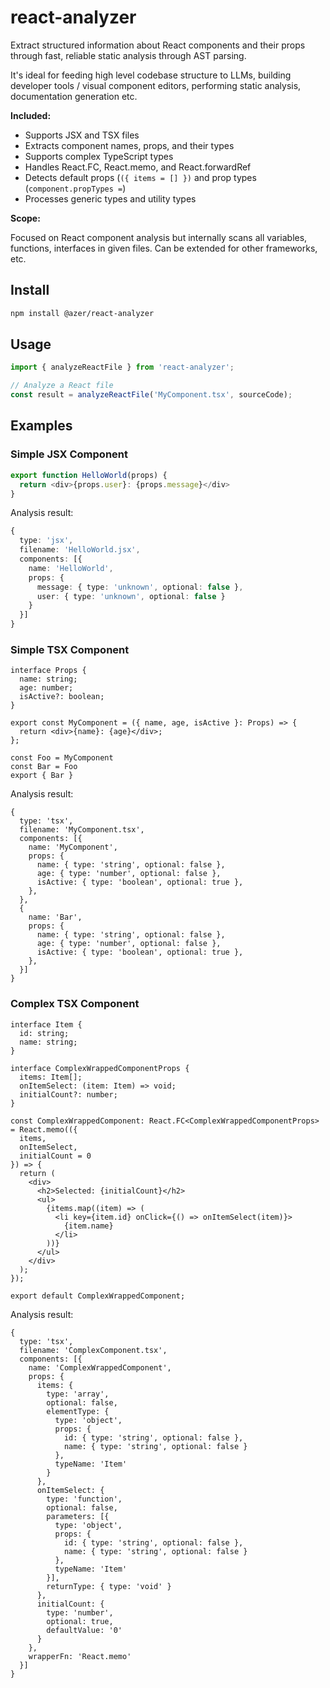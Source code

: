 # react-analyzer

Extract structured information about React components and their props through fast, reliable static analysis through AST parsing.

It's ideal for feeding high level codebase structure to LLMs, building developer tools / visual component editors, performing static analysis, documentation generation etc.

**Included:**
- Supports JSX and TSX files
- Extracts component names, props, and their types
- Supports complex TypeScript types
- Handles React.FC, React.memo, and React.forwardRef
- Detects default props (`({ items = [] })` and prop types (`component.propTypes =`)
- Processes generic types and utility types

**Scope:**

Focused on React component analysis but internally scans all variables, functions, interfaces in given files. Can be extended for other frameworks, etc.

## Install

```bash
npm install @azer/react-analyzer
```

## Usage

```js
import { analyzeReactFile } from 'react-analyzer';

// Analyze a React file
const result = analyzeReactFile('MyComponent.tsx', sourceCode);
```

## Examples

### Simple JSX Component

```ts
export function HelloWorld(props) {
  return <div>{props.user}: {props.message}</div>
}
```

Analysis result:

```ts
{
  type: 'jsx',
  filename: 'HelloWorld.jsx',
  components: [{
    name: 'HelloWorld',
    props: {
      message: { type: 'unknown', optional: false },
      user: { type: 'unknown', optional: false }
    }
  }]
}
```

### Simple TSX Component

```tsx
interface Props {
  name: string;
  age: number;
  isActive?: boolean;
}

export const MyComponent = ({ name, age, isActive }: Props) => {
  return <div>{name}: {age}</div>;
};

const Foo = MyComponent
const Bar = Foo
export { Bar }
```

Analysis result:

```tsx
{
  type: 'tsx',
  filename: 'MyComponent.tsx',
  components: [{
    name: 'MyComponent',
    props: {
      name: { type: 'string', optional: false },
      age: { type: 'number', optional: false },
      isActive: { type: 'boolean', optional: true },
    },
  },
  {
    name: 'Bar',
    props: {
      name: { type: 'string', optional: false },
      age: { type: 'number', optional: false },
      isActive: { type: 'boolean', optional: true },
    },
  }]
}
```

### Complex TSX Component

```tsx
interface Item {
  id: string;
  name: string;
}

interface ComplexWrappedComponentProps {
  items: Item[];
  onItemSelect: (item: Item) => void;
  initialCount?: number;
}

const ComplexWrappedComponent: React.FC<ComplexWrappedComponentProps> = React.memo(({ 
  items, 
  onItemSelect, 
  initialCount = 0 
}) => {
  return (
    <div>
      <h2>Selected: {initialCount}</h2>
      <ul>
        {items.map((item) => (
          <li key={item.id} onClick={() => onItemSelect(item)}>
            {item.name}
          </li>
        ))}
      </ul>
    </div>
  );
});

export default ComplexWrappedComponent;
```

Analysis result:

```tsx
{
  type: 'tsx',
  filename: 'ComplexComponent.tsx',
  components: [{
    name: 'ComplexWrappedComponent',
    props: {
      items: {
        type: 'array',
        optional: false,
        elementType: {
          type: 'object',
          props: {
            id: { type: 'string', optional: false },
            name: { type: 'string', optional: false }
          },
          typeName: 'Item'
        }
      },
      onItemSelect: {
        type: 'function',
        optional: false,
        parameters: [{
          type: 'object',
          props: {
            id: { type: 'string', optional: false },
            name: { type: 'string', optional: false }
          },
          typeName: 'Item'
        }],
        returnType: { type: 'void' }
      },
      initialCount: {
        type: 'number',
        optional: true,
        defaultValue: '0'
      }
    },
    wrapperFn: 'React.memo'
  }]
}
```
